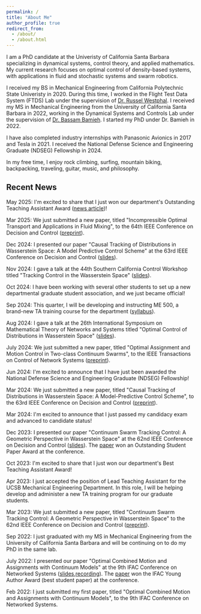 ```yaml
---
permalink: /
title: "About Me"
author_profile: true
redirect_from: 
  - /about/
  - /about.html
---
```


I am a PhD candidate at the Univeristy of California Santa Barbara specializing in dynamical systems, control theory, and applied mathematics. My current research focuses on optimal control of density-based systems, with applications in fluid and stochastic systems and swarm robotics.

I received my BS in Mechanical Engineering from California Polytechnic State Univeristy in 2020. During this time, I worked in the Flight Test Data System (FTDS) Lab under the supervision of [Dr. Russel Westphal](https://me.calpoly.edu/faculty/rvwestph/). I received my MS in Mechanical Engineering from the University of California Santa Barbara in 2022, working in the Dynamical Systems and Controls Lab under the supervision of [Dr. Bassam Bamieh](https://sites.engineering.ucsb.edu/~bamieh/). I started my PhD under Dr. Bamieh in 2022.

I have also completed industry internships with Panasonic Avionics in 2017 and Tesla in 2021. I received the National Defense Science and Engineering Graduate (NDSEG) Fellowship in 2024.

In my free time, I enjoy rock climbing, surfing, mountain biking, backpacking, traveling, guitar, music, and philosophy.



Recent News
------
May 2025: I'm excited to share that I just won our department's Outstanding Teaching Assistant Award ([news article](link))!

Mar 2025: We just submitted a new paper, titled "Incompressible Optimal Transport and Applications in Fluid Mixing", to the 64th IEEE Conference on Decision and Control ([preprint](https://arxiv.org/abs/2504.01109)).

Dec 2024: I presented our paper "Causal Tracking of Distributions in Wasserstein Space: A Model Predictive Control Scheme" at the 63rd IEEE Conference on Decision and Control ([slides](../files/CDC_24_slides.pdf)).

Nov 2024: I gave a talk at the 44th Southern California Control Workshop titled "Tracking Control in the Wasserstein Space" ([slides](../files/SCC_F24.pdf)).

Oct 2024: I have been working with several other students to set up a new departmental graduate student association, and we just became official!

Sep 2024: This quarter, I will be developing and instructing ME 500, a brand-new TA training course for the department ([syllabus](../files/ME_500_Syllabus.pdf)).

Aug 2024: I gave a talk at the 26th International Symposium on Mathematical Theory of Networks and Systems titled "Optimal Control of Distributions in Wasserstein Space" ([slides](../files/MTNS_slides.pdf)).

July 2024: We just submitted a new paper, titled "Optimal Assignment and Motion Control in Two-class Continuum Swarms", to the IEEE Transactions on Control of Network Systems ([preprint](https://arxiv.org/abs/2407.18159)).

Jun 2024: I'm excited to announce that I have just been awarded the National Defense Science and Engineering Graduate (NDSEG) Fellowship!

Mar 2024: We just submitted a new paper, titled "Causal Tracking of Distributions in Wasserstein Space: A Model-Predictive Control Scheme", to the 63rd IEEE Conference on Decision and Control ([preprint](https://arxiv.org/abs/2403.15702)).

Mar 2024: I'm excited to announce that I just passed my candidacy exam and advanced to candidate status!

Dec 2023: I presented our paper "Continuum Swarm Tracking Control: A Geometric Perspective in Wasserstein Space" at the 62nd IEEE Conference on Decision and Control ([slides](../files/CDC_23_slides.pdf)). The [paper](https://ieeexplore.ieee.org/abstract/document/10384000) won an Outstanding Student Paper Award at the conference.

Oct 2023: I'm excited to share that I just won our department's Best Teaching Assistant Award!

Apr 2023: I just accepted the position of Lead Teaching Assistant for the UCSB Mechanical Engineering Department. In this role, I will be helping develop and administer a new TA training program for our graduate students.

Mar 2023: We just submitted a new paper, titled "Continuum Swarm Tracking Control: A Geometric Perspective in Wasserstein Space" to the 62nd IEEE Conference on Decision and Control ([preprint](https://arxiv.org/abs/2303.15638)).

Sep 2022: I just graduated with my MS in Mechanical Engineering from the University of California Santa Barbara and will be continuing on to do my PhD in the same lab.

July 2022: I presented our paper "Optimal Combined Motion and Assignments with Continuum Models" at the 9th IFAC Conference on Networked Systems ([slides](../files/NECSYS_slides.pdf),[recording](https://video.ethz.ch/events/2022/necsys/0aaec48f-46e8-423c-b84b-69c6fbf37f81.html)). The [paper](https://www.sciencedirect.com/science/article/pii/S240589632200636X) won the IFAC Young Author Award (best student paper) at the conference.

Feb 2022: I just submitted my first paper, titled "Optimal Combined Motion and Assignments with Continuum Models", to the 9th IFAC Conference on Networked Systems.


